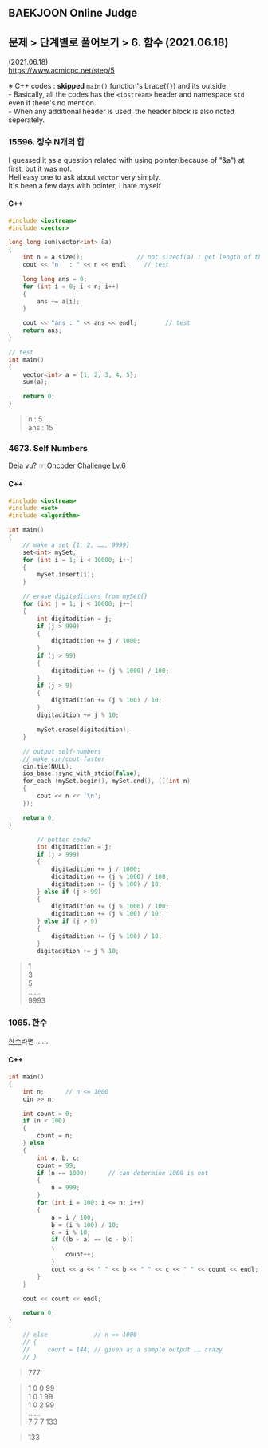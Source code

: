 ## BAEKJOON Online Judge

## 문제 > 단계별로 풀어보기 > 6. 함수 (2021.06.18)
(2021.06.18)  
https://www.acmicpc.net/step/5  

※ C++ codes : **skipped** `main()` function's brace(`{}`) and its outside  
    - Basically, all the codes has the `<iostream>` header and namespace `std` even if there's no mention.  
    - When any additional header is used, the header block is also noted seperately.


### 15596. 정수 N개의 합
I guessed it as a question related with using pointer(because of "&a") at first, but it was not.  
Hell easy one to ask about `vector` very simply.  
It's been a few days with pointer, I hate myself

#### C++ 
```cpp
#include <iostream>
#include <vector>
```
```cpp
long long sum(vector<int> &a)
{
    int n = a.size();               // not sizeof(a) : get length of the memory space
    cout << "n   : " << n << endl;    // test

    long long ans = 0;
    for (int i = 0; i < n; i++)
    {
        ans += a[i];
    }

    cout << "ans : " << ans << endl;        // test
    return ans;
}
```
```cpp
// test
int main()
{
    vector<int> a = {1, 2, 3, 4, 5};
    sum(a);

    return 0;
}
```

> n   : 5  
> ans : 15


### 4673. Self Numbers
Deja vu? ☞ [Oncoder Challenge Lv.6](..//Oncoder/Challenge/Q06/README.md)

#### C++ 
```cpp
#include <iostream>
#include <set>
#include <algorithm>
```
```cpp
int main()
{
    // make a set {1, 2, ……, 9999}
    set<int> mySet;
    for (int i = 1; i < 10000; i++)
    {
        mySet.insert(i);
    }

    // erase digitaditions from mySet{}
    for (int j = 1; j < 10000; j++)
    {
        int digitadition = j;
        if (j > 999)
        {
            digitadition += j / 1000;
        }
        if (j > 99)
        {
            digitadition += (j % 1000) / 100;
        }
        if (j > 9)
        {
            digitadition += (j % 100) / 10;
        }
        digitadition += j % 10;

        mySet.erase(digitadition);
    }

    // output self-numbers
    // make cin/cout faster
    cin.tie(NULL);
    ios_base::sync_with_stdio(false);
    for_each (mySet.begin(), mySet.end(), [](int n)
    {
        cout << n << '\n';
    });

    return 0;
}
```
```cpp
        // better code?
        int digitadition = j;
        if (j > 999)
        {
            digitadition += j / 1000;
            digitadition += (j % 1000) / 100;
            digitadition += (j % 100) / 10;
        } else if (j > 99)
        {
            digitadition += (j % 1000) / 100;
            digitadition += (j % 100) / 10;
        } else if (j > 9)
        {
            digitadition += (j % 100) / 10;
        }
        digitadition += j % 10;
```

> 1  
> 3  
> 5  
> ……  
> 9993


### 1065. 한수
[한수](https://namu.wiki/w/%ED%95%9C%EC%88%98(%EC%82%BC%EA%B5%AD%EC%A7%80))라면 ……

#### C++ 
```cpp
int main()
{
    int n;      // n <= 1000
    cin >> n;

    int count = 0;
    if (n < 100)
    {
        count = n;
    } else
    {
        int a, b, c;
        count = 99;
        if (n == 1000)      // can determine 1000 is not
        {
            n = 999;
        }
        for (int i = 100; i <= n; i++)
        {
            a = i / 100;
            b = (i % 100) / 10;
            c = i % 10;
            if ((b - a) == (c - b))
            {
                count++;
            }
            cout << a << " " << b << " " << c << " " << count << endl;  // test
        }
    }

    cout << count << endl;

    return 0;
}
```
```cpp
    // else             // n == 1000
    // {
    //     count = 144; // given as a sample output …… crazy
    // }
```

> 777

> 1 0 0 99  
> 1 0 1 99  
> 1 0 2 99  
> ……  
> 7 7 7 133

> 133